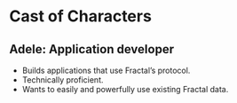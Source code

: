 # Cast of Characters

## Adele: Application developer

- Builds applications that use Fractal’s protocol.
- Technically proficient.
- Wants to easily and powerfully use existing Fractal data.
